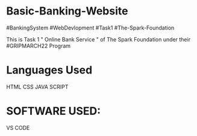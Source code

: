 # Basic-Banking-Website
#BankingSystem #WebDevlopment #Task1 #The-Spark-Foundation

This is Task 1 " Online Bank Service " of The Spark Foundation under their #GRIPMARCH22 Program

# Languages Used
HTML
CSS
JAVA SCRIPT

# SOFTWARE USED:
VS CODE
